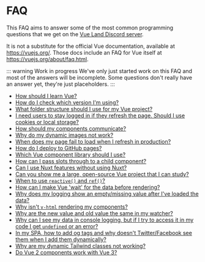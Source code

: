 # FAQ

This FAQ aims to answer some of the most common programming questions that we get on the [Vue Land Discord server](https://chat.vuejs.org/).

It is not a substitute for the official Vue documentation, available at <https://vuejs.org/>. Those docs include an FAQ for Vue itself at <https://vuejs.org/about/faq.html>.

::: warning Work in progress
We've only just started work on this FAQ and most of the answers will be incomplete. Some questions don't really have an answer yet, they're just placeholders.
:::

- [How should I learn Vue?](learning-vue)
- [How do I check which version I'm using?](checking-versions)
- [What folder structure should I use for my Vue project?](folder-structure)
- [I need users to stay logged in if they refresh the page. Should I use cookies or local storage?](cookies-local-storage)
- [How should my components communicate?](component-communication)
- [Why do my dynamic images not work?](dynamic-images)
- [When does my page fail to load when I refresh in production?](production-page-refresh)
- [How do I deploy to GitHub pages?](github-pages)
- [Which Vue component library should I use?](component-library)
- [How can I pass slots through to a child component?](forwarding-slots)
- [Can I use Nuxt features without using Nuxt?](nuxt-features)
- [Can you show me a large, open-source Vue project that I can study?](large-example-applications.html)
- [When to use `reactive()` and `ref()`?](reactive-ref)
- [How can I make Vue 'wait' for the data before rendering?](delaying-rendering)
- [Why does my logging show an empty/missing value after I've loaded the data?](logging-after-loading)
- [Why isn't `v-html` rendering my components?](components-in-v-html)
- [Why are the new value and old value the same in my watcher?](deep-watcher-values)
- [Why can I see my data in console logging, but if I try to access it in my code I get `undefined` or an error?](logging-is-live)
- [In my SPA, how to add og tags and why doesn't Twitter/Facebook see them when I add them dynamically?](og-tags)
- [Why are my dynamic Tailwind classes not working?](missing-tailwind-classes)
- [Do Vue 2 components work with Vue 3?](vue-2-components-in-vue-3)
